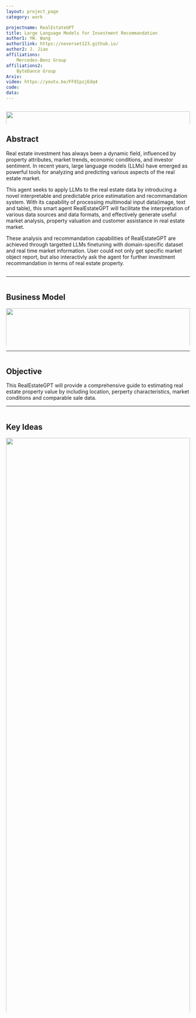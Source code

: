 ```yaml
---
layout: project_page
category: work

projectname: RealEstateGPT
title: Large Language Models for Investment Recommandation
author1: YW. Wang
author1link: https://neverset123.github.io/
author2: J. Jiao
affiliations:
    Mercedes-Benz Group
affiliations2:
    ByteDance Group
Arxiv:
video: https://youtu.be/FF8IpzjEdq4
code: 
data: 
---
```


<div class="columns is-centered has-text-centered">
    <div class="column is-four-fifths">
        <p align="center">
            <img style="width: 100%" src="img/title.jpg" />
        </p>
    </div>
</div>
<!-- > Note: This is an example of a Jekyll-based project website template: [Github link](https://github.com/shunzh/project_website)-->
<!-- Using HTML to center the abstract -->
<div class="columns is-centered has-text-centered">
    <div class="column is-four-fifths">
        <h2>Abstract</h2>
        <div class="content has-text-justified">
        
<p>Real estate investment has always been a dynamic field, influenced by property attributes, market trends, economic conditions, and investor sentiment. In recent years, large language models (LLMs) have emerged as powerful tools for analyzing and predicting various aspects of the real estate market. </p>
<p> This agent seeks to apply LLMs to the real estate data by introducing a novel interpretable and predictable price estimatation and recommandation system.  With its capability of processing multimodal input data(image, text and table), this smart agent RealEstateGPT will facilitate the interpretation of various data sources and data formats, and effectively generate useful market analysis, property valuation and customer assistance in real estate market.</p>
<p>These analysis and recommandation capabilities of RealEstateGPT are achieved through targetted LLMs finetuning with domain-specific dataset and real time market information. User could not only get specific market object report, but also interactivly ask the agent for further investment recommandation in terms of real estate property.</p>
        </div>
    </div>
</div>

---

<div class="columns is-centered has-text-centered">
    <div class="column is-four-fifths">
        <h2>Business Model</h2>
        <p align="center">
            <img style="width: 100%" src="img/payment.png" />
        </p>
        <div class="content has-text-justified">
        The agent will be provided as SaaS(Software as s Service), which allows users to utilize the power of LLMs without having to train the models themselves. Users pay a fee based on the amount of usage or a monthlich subscription fee without usage amount limitation. 
        </div>
    </div>
</div>

---

<div class="columns is-centered has-text-centered">
    <div class="column is-four-fifths">
        <h2>Objective</h2>
        <div class="content has-text-justified">
This RealEstateGPT will provide a comprehensive guide to estimating real estate property value by including location, perperty characteristics, market conditions and comparable sale data.
        </div>
    </div>
</div>

---

<div class="columns is-centered has-text-centered">
    <div class="column is-four-fifths">
        <h2>Key Ideas</h2>
        <div class="content has-text-justified">
            <p align="center">
                <img style="width: 100%" src="img/application.png" />
            </p>   
            <p>The key idea behind RealEstateGPT is to leverage advanced LLMs to assist in various aspects of the real estate industry. This AI-powered tool could provide valuable insights, streamline processes, and enhance decision-making for real estate professionals, investors, and buyers. The core functionalities and benefits are:</p>

            <p>1. Recommendation Engine</p>
            <p>Personalize property suggestions by analyzing buyer preferences, needs, and market trends through natural language understanding and advanced data processing.</p>
            <p>2. Market Analysis and Insights</p>
            <p>Trend Analysis: Identify and analyze market trends based on vast amounts of data from multiple sources, including historical prices, sales data, and economic indicators.</p>
            <p>Neighborhood Analysis: Provide detailed insights into neighborhood characteristics, including amenities, crime rates, school ratings, and demographic information.</p>
            <p>3. Property Valuation</p>
            <p>Automated Valuation Models (AVMs): Generate accurate property value estimates by analyzing comparable sales, market conditions, and property attributes.</p>
            <p>Price Predictions: Predict future property values based on market trends, economic forecasts, and other influencing factors.</p>
            <p>4. Customer Assistance</p>
            <p>Virtual Assistance: Offer potential buyers and renters a virtual assistant to answer questions, provide property recommendations, and schedule viewings.</p>
            <p>Personalized Recommendations: Suggest properties to buyers and investors based on their preferences, budget, and investment goals.</p>
            <p>5. Investment Analysis</p>
            <p>ROI Calculations: Provide detailed return on investment (ROI) analyses for potential investment properties.</p>
            <p>Risk Assessment: Evaluate and highlight potential risks associated with real estate investments, including market volatility and property-specific issues.</p>
            <p>6. Feng Shui Assessment</p>
            <p>Investment Strategy with Feng Shui: By considering both the physical and energetic aspects of a property, Feng Shui provides a comprehensive framework for creating harmonious, thriving living spaces.</p>
        </div>
    </div>
</div>

---

<div class="columns is-centered has-text-centered">
    <div class="column is-four-fifths">
        <h2>Technical Architecture</h2>
        <p align="center">
            <img style="width: 100%" src="img/architecture.png" />
        </p>
        <div class="content has-text-justified">
<p>1. Data Preprocessing: clean and preprocess input unstructured data with cognitive recognization model to extract meaningful information</p>
<p>2. Embedding: extracted data in different format are converted to unified embeddings with fine-tuned LLM</p>
<p>3. ML Prediction: vector embeddings are fed into trained ML model to get the predictions </p>
<p>4. User Interaction: users are allowed to input natural language queries or commands, which the LLM then processes to interact with the embeddings.</p>
        </div>
    </div>
</div>

---

<div class="columns is-centered has-text-centered">
    <div class="column is-four-fifths">
        <h2>Demo Video</h2>
        <p align="center"><iframe width="800" height="450" src="https://www.youtube.com/embed/FF8IpzjEdq4?si=-z1v4rt_ix40dTk1" frameborder="0" allowfullscreen></iframe></p>
        
    </div>
</div>

---

<div class="columns is-centered has-text-centered">
    <div class="column is-four-fifths">
        <h2>Contact</h2>
        <div class="content has-text-justified">
For any questions, please send email to yuwei.wang@aibricks.tech。
        </div>
    </div>
</div>

---
